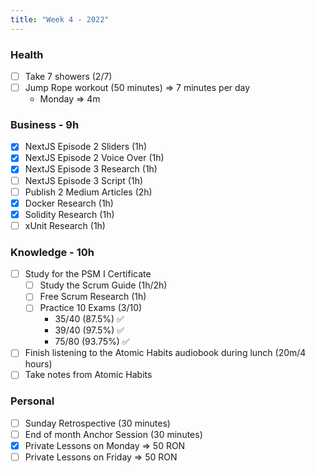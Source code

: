```yaml
---
title: "Week 4 - 2022"
---
```

### Health
- [ ] Take 7 showers (2/7) 
- [ ] Jump Rope workout (50 minutes) => 7 minutes per day
	- Monday => 4m

### Business - 9h
- [x] NextJS Episode 2 Sliders (1h)
- [x] NextJS Episode 2 Voice Over (1h)
- [x] NextJS Episode 3 Research (1h)
- [ ] NextJS Episode 3 Script (1h)
- [ ] Publish 2 Medium Articles (2h)
- [x] Docker Research (1h)
- [x] Solidity Research (1h)
- [ ] xUnit Research (1h)

### Knowledge - 10h
- [ ] Study for the PSM I Certificate
	- [ ] Study the Scrum Guide (1h/2h)
	- [ ] Free Scrum Research (1h)
	- [ ] Practice 10 Exams (3/10)
		- 35/40 (87.5%) ✅
		- 39/40 (97.5%) ✅
		- 75/80 (93.75%) ✅
- [ ] Finish listening to the Atomic Habits audiobook during lunch (20m/4 hours)
- [ ] Take notes from Atomic Habits

### Personal
- [ ] Sunday Retrospective (30 minutes)
- [ ] End of month Anchor Session (30 minutes)
- [x] Private Lessons on Monday => 50 RON
- [ ] Private Lessons on Friday => 50 RON
